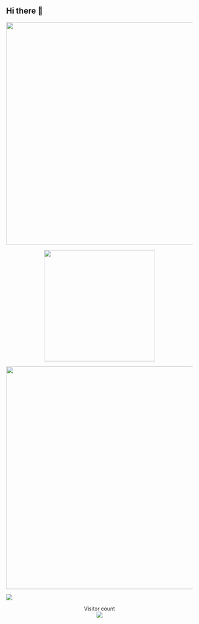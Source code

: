 ## Hi there 👋

<p align="center"> 
  <img src="https://github-readme-stats.vercel.app/api?username=SwedishDoveCooker&show_icons=true&theme=radical&hide_border=true&include_all_commits=true&count_private=true" width="600"/>
</p>
<p align="center"> 
  <img src="https://github-readme-stats.vercel.app/api/top-langs/?username=SwedishDoveCooker" width="300"/>
</p>
<p align="center"> 
  <img src="https://github-profile-trophy.vercel.app/?username=SwedishDoveCooker&rank=SECRET,SSS,SS,S,AAA,AA,A,B&theme=radical&column=-1&no-frame=true" width="600"/>
</p>
<img align="center" src="https://github-readme-stats.vercel.app/api/wakatime?username=Tarrailt&layout=compact&theme=dracula&hide_border=true">
<p align="center"> 
  Visitor count</br>
  <img src="https://profile-counter.glitch.me/SwedishDoveCooker/count.svg" />
</p>
<!--
**SwedishDoveCooker/SwedishDoveCooker** is a ✨ _special_ ✨ repository because its `README.md` (this file) appears on your GitHub profile.

Here are some ideas to get you started:

- 🔭 I’m currently working on ...
- 🌱 I’m currently learning ...
- 👯 I’m looking to collaborate on ...
- 🤔 I’m looking for help with ...
- 💬 Ask me about ...
- 📫 How to reach me: ...
- 😄 Pronouns: ...
- ⚡ Fun fact: ...
-->
